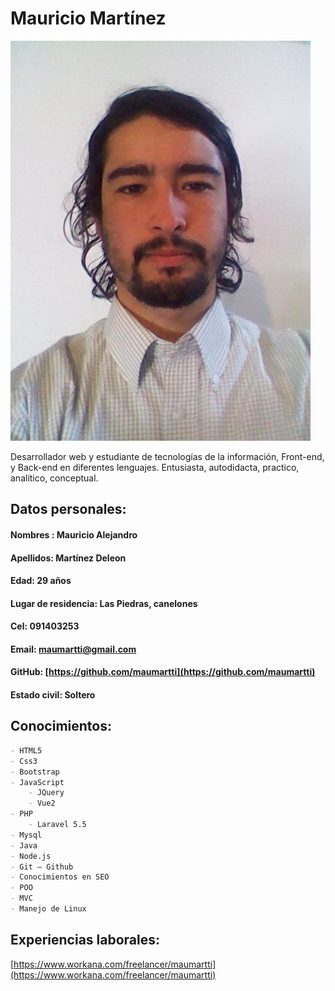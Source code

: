 # Mauricio Martínez

![](IMG_20170802_134655.jpg)

Desarrollador web y estudiante de tecnologías de la información, Front-end, y Back-end en diferentes lenguajes. 
Entusiasta, autodidacta, practico, analítico, conceptual.

## Datos personales:
#### Nombres : Mauricio Alejandro
#### Apellidos: Martínez Deleon
#### Edad: 29 años
#### Lugar de residencia: Las Piedras, canelones
#### Cel: 091403253
#### Email: maumartti@gmail.com
#### GitHub: [https://github.com/maumartti](https://github.com/maumartti)
#### Estado civil: Soltero


## Conocimientos:
```markdown
- HTML5
- Css3
- Bootstrap
- JavaScript 
	- JQuery
	- Vue2
- PHP 
	- Laravel 5.5
- Mysql
- Java
- Node.js
- Git – Github
- Conocimientos en SEO
- POO
- MVC
- Manejo de Linux
```
## Experiencias laborales:
[https://www.workana.com/freelancer/maumartti](https://www.workana.com/freelancer/maumartti)

